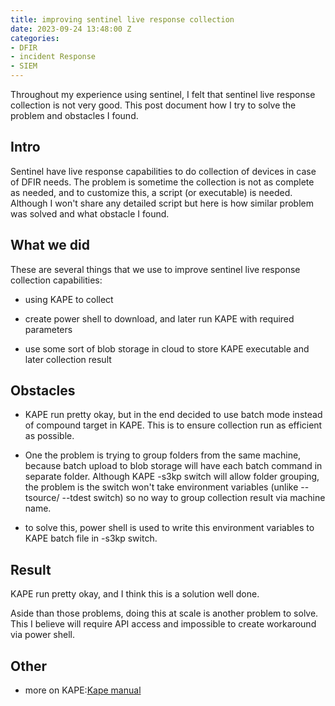 ```yaml
---
title: improving sentinel live response collection
date: 2023-09-24 13:48:00 Z
categories:
- DFIR
- incident Response
- SIEM
---
```


Throughout my experience using sentinel, I felt that sentinel live response collection is not very good. This post document how I try to solve the problem and obstacles I found. 

<!--more-->
## Intro
Sentinel have live response capabilities to do collection of devices in case of DFIR needs. The problem is sometime the collection is not as complete as needed, and to customize this, a script (or executable) is needed. Although I won't share any detailed script but here is how similar problem was solved and what obstacle I found.
 
## What we did
These are several things that we use to improve sentinel live response collection capabilities:

* using KAPE to collect

* create power shell to download, and later run KAPE with required parameters

* use some sort of blob storage in cloud to store KAPE executable and later collection result

## Obstacles 
* KAPE run pretty okay, but in the end decided to use batch mode instead of compound target in KAPE. This is to ensure collection run as efficient as possible.

* One the problem is trying to group folders from the same machine, because batch upload to blob storage will have each batch command in separate folder. Although KAPE -s3kp switch will allow folder grouping, the problem is the switch won't take environment variables (unlike --tsource/ --tdest switch) so no way to group collection result via machine name.

* to solve this, power shell is used to write this environment variables to KAPE batch file in -s3kp switch.

## Result
KAPE run pretty okay, and I think this is a solution well done.

Aside than those problems, doing this at scale is another problem to solve. This I believe will require API access and impossible to create workaround via power shell.

## Other
* more on KAPE:[Kape manual](https://ericzimmerman.github.io/KapeDocs/)